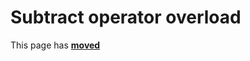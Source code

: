 # Subtract operator overload

This page has [**moved**](https://lib-docs.delphidabbler.com/Fractions/0/API/TFraction-Subtract)